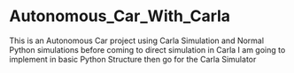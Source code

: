 # Autonomous_Car_With_Carla
This is an Autonomous Car project using Carla Simulation and Normal Python simulations before coming to direct simulation in Carla I am going to implement in basic Python Structure then go for the Carla Simulator
